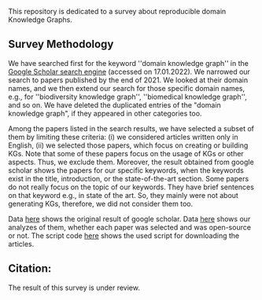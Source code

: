 This repository is dedicated to a survey about reproducible domain Knowledge Graphs.

## Survey Methodology
We have searched first for the keyword ''domain knowledge graph'' in the [Google Scholar search engine](https://scholar.google.de/) (accessed on 17.01.2022). We narrowed our search to papers published by the end of 2021.
We looked at their domain names, and we then extend our search for those specific domain names, e.g., for ''biodiversity knowledge graph'', ''biomedical knowledge graph'', and so on. We have deleted the duplicated entries of the "domain knowledge graph", if they appeared in other categories too. 

Among the papers listed in the search results, we have selected a subset of them by limiting these criteria: (i) we considered articles written only in English, (ii) we selected those papers, which focus on creating or building KGs. Note that some of these papers focus on the usage of KGs or other aspects. Thus, we exclude them. Moreover, the result obtained from google scholar shows the papers for our specific keywords, when the keywords exist in the title, introduction, or the state-of-the-art section. Some papers do not really focus on the topic of our keywords. They have brief sentences on that keyword e.g., in state of the art. So, they mainly were not about generating KGs, therefore, we did not consider them too.

Data [here](https://github.com/fusion-jena/iKNOW/tree/main/Reproducibility-Survey/Data/Result-from-Google-Scholar) shows the original result of google scholar.
Data [here](https://github.com/fusion-jena/iKNOW/tree/main/Reproducibility-Survey/Data/Result-from-Google-Scholar) shows our analyzes of them, whether each paper was selected and was open-source or not.
The script code [here](https://github.com/fusion-jena/iKNOW/blob/main/Reproducibility-Survey/scrape_google_scholar.py) shows the used script for downloading the articles.


## Citation:
The result of this survey is under review.

